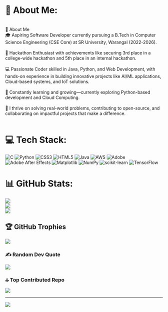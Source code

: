 # 💫 About Me:
<br> 👋 About Me  <br>🎓 Aspiring Software Developer currently pursuing a B.Tech in Computer Science Engineering (CSE Core) at SR University, Warangal (2022-2026).  <br><br>🌟 Hackathon Enthusiast with achievements like securing 3rd place in a college-wide hackathon and 5th place in an internal hackathon.  <br><br>💻 Passionate Coder skilled in Java, Python, and Web Development, with hands-on experience in building innovative projects like AI/ML applications, Cloud-based systems, and IoT solutions.  <br><br>🌱 Constantly learning and growing—currently exploring Python-based development and Cloud Computing.  <br><br>🚀 I thrive on solving real-world problems, contributing to open-source, and collaborating on impactful projects that make a difference.  <br><br>


# 💻 Tech Stack:
![C](https://img.shields.io/badge/c-%2300599C.svg?style=plastic&logo=c&logoColor=white) ![Python](https://img.shields.io/badge/python-3670A0?style=plastic&logo=python&logoColor=ffdd54) ![CSS3](https://img.shields.io/badge/css3-%231572B6.svg?style=plastic&logo=css3&logoColor=white) ![HTML5](https://img.shields.io/badge/html5-%23E34F26.svg?style=plastic&logo=html5&logoColor=white) ![Java](https://img.shields.io/badge/java-%23ED8B00.svg?style=plastic&logo=openjdk&logoColor=white) ![AWS](https://img.shields.io/badge/AWS-%23FF9900.svg?style=plastic&logo=amazon-aws&logoColor=white) ![Adobe](https://img.shields.io/badge/adobe-%23FF0000.svg?style=plastic&logo=adobe&logoColor=white) ![Adobe After Effects](https://img.shields.io/badge/Adobe%20After%20Effects-9999FF.svg?style=plastic&logo=Adobe%20After%20Effects&logoColor=white) ![Matplotlib](https://img.shields.io/badge/Matplotlib-%23ffffff.svg?style=plastic&logo=Matplotlib&logoColor=black) ![NumPy](https://img.shields.io/badge/numpy-%23013243.svg?style=plastic&logo=numpy&logoColor=white) ![scikit-learn](https://img.shields.io/badge/scikit--learn-%23F7931E.svg?style=plastic&logo=scikit-learn&logoColor=white) ![TensorFlow](https://img.shields.io/badge/TensorFlow-%23FF6F00.svg?style=plastic&logo=TensorFlow&logoColor=white)
# 📊 GitHub Stats:
![](https://github-readme-stats.vercel.app/api?username=Aksh-404&theme=tokyonight&hide_border=false&include_all_commits=false&count_private=true)<br/>
![](https://github-readme-streak-stats.herokuapp.com/?user=Aksh-404&theme=tokyonight&hide_border=false)<br/>
![](https://github-readme-stats.vercel.app/api/top-langs/?username=Aksh-404&theme=tokyonight&hide_border=false&include_all_commits=false&count_private=true&layout=compact)

## 🏆 GitHub Trophies
![](https://github-profile-trophy.vercel.app/?username=Aksh-404&theme=tokyonight&no-frame=false&no-bg=true&margin-w=4)

### ✍️ Random Dev Quote
![](https://quotes-github-readme.vercel.app/api?type=horizontal&theme=radical)

### 🔝 Top Contributed Repo
![](https://github-contributor-stats.vercel.app/api?username=Aksh-404&limit=5&theme=dark&combine_all_yearly_contributions=true)

---
[![](https://visitcount.itsvg.in/api?id=Aksh-404&icon=0&color=0)](https://visitcount.itsvg.in)

<!-- Proudly created with GPRM ( https://gprm.itsvg.in ) -->

